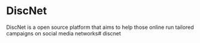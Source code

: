 # DiscNet

DiscNet is a open source platform that aims to help those online run tailored campaigns on social media networks# discnet
